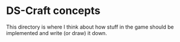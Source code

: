 
# DS-Craft concepts

This directory is where I think about how stuff in the game should be implemented
and write (or draw) it down.

